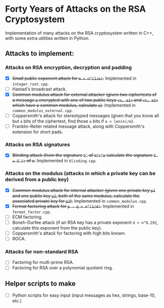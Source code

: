 # Forty Years of Attacks on the RSA Cryptosystem
Implementation of many attacks on the RSA cryptosystem written in C++, with some extra utilities written in Python.

## Attacks to implement:
### Attacks on RSA encryption, decryption and padding
- [X] ~~Small public exponent attack for `m < n^(1/e)`.~~ Implemented in `integer_root.cpp`.
- [ ] Hastad's broadcast attack.
- [X] ~~Common modulus attack for external attacker (given two ciphertexts of a message `m` encrypted with one of two public keys `<n, e1>` and `<n, e2>` which have a common modulus, calculate `m`).~~ Implemented in `common_modulus_external.cpp`.
- [ ] Coppersmith's attack for stereotyped messages (given that you know all but `a` bits of the ciphertext, find those `a` bits if `a < len(n)/e`).
- [ ] Franklin-Reiter related message attack, along with Coppersmith's extension for short pads.

### Attacks on RSA signatures
- [X] ~~Blinding attack (from the signature `S'` of `m*r^e` calculate the signature `S = S'/r` of `m`.~~ Implemented in `blinding.cpp`.

### Attacks on the modulus (attacks in which a private key can be derived from a public key)
- [X] ~~Common modulus attack for internal attacker (given one private key `p1` and one public key `p2`, both of the same modulus, calculate the associated private key for `p2`).~~ Implemented in `common_modulus.cpp`.
- [X] ~~Fermat factoring attack for `p - q < n^(1/4)`.~~ Implemented in `fermat_factor.cpp`.
- [ ] ECM factoring.
- [ ] Boneh-Durfee attack (if an RSA key has a private exponent `d < n^0.292`, calculate this exponent from the public key).
- [ ] Coppersmith's attack for factoring with high bits known.
- [ ] ROCA.

### Attacks for non-standard RSA
- [ ] Factoring for multi-prime RSA.
- [ ] Factoring for RSA over a polynomial quotient ring.

## Helper scripts to make
- [ ] Python scripts for easy input (input messages as hex, strings, base-10, etc.)
